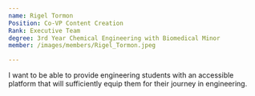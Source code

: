 ```yaml
---
name: Rigel Tormon
Position: Co-VP Content Creation
Rank: Executive Team
degree: 3rd Year Chemical Engineering with Biomedical Minor
member: /images/members/Rigel_Tormon.jpeg

---
```

I want to be able to provide engineering students with an accessible platform that will sufficiently equip them for their journey in engineering.